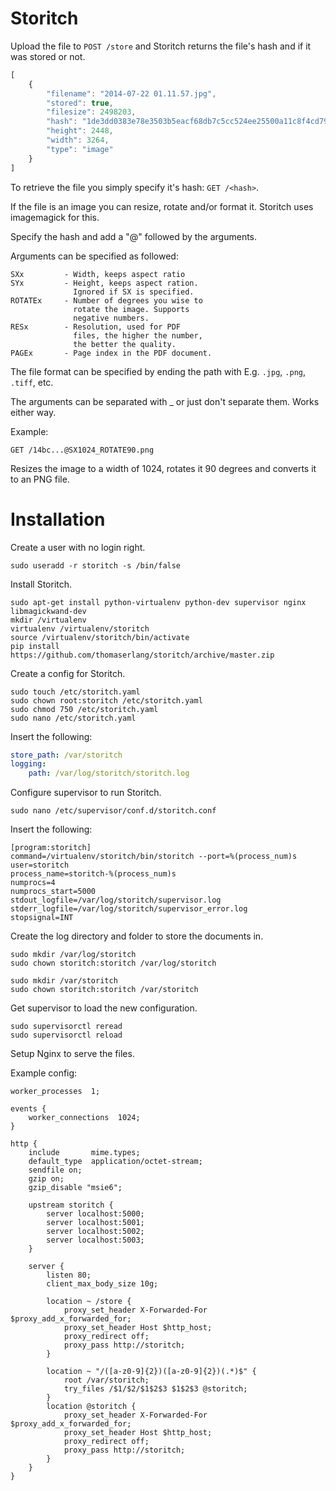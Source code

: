 Storitch
========

Upload the file to `POST /store` and Storitch returns the file's hash 
and if it was stored or not.

```js
[
    {
        "filename": "2014-07-22 01.11.57.jpg",
        "stored": true,
        "filesize": 2498203,
        "hash": "1de3dd0383e78e3503b5eacf68db7c5cc524ee25500a11c8f4cd793c475b4c31",
        "height": 2448,
        "width": 3264,
        "type": "image"
    }
]
```

To retrieve the file you simply specify it's hash: `GET /<hash>`.

If the file is an image you can resize, rotate and/or format it.
Storitch uses imagemagick for this.

Specify the hash and add a "@" followed by the arguments.

Arguments can be specified as followed:

    SXx         - Width, keeps aspect ratio
    SYx         - Height, keeps aspect ration. 
                  Ignored if SX is specified.
    ROTATEx     - Number of degrees you wise to 
                  rotate the image. Supports 
                  negative numbers.
    RESx        - Resolution, used for PDF 
                  files, the higher the number,
                  the better the quality.
    PAGEx       - Page index in the PDF document.

The file format can be specified by ending the path with
E.g. `.jpg`, `.png`, `.tiff`, etc.

The arguments can be separated with _ or just don't separate them. 
Works either way. 

Example:

    GET /14bc...@SX1024_ROTATE90.png

Resizes the image to a width of 1024, rotates it 90 degrees and converts 
it to an PNG file.

# Installation

Create a user with no login right.

    sudo useradd -r storitch -s /bin/false

Install Storitch.

```
sudo apt-get install python-virtualenv python-dev supervisor nginx libmagickwand-dev
mkdir /virtualenv
virtualenv /virtualenv/storitch
source /virtualenv/storitch/bin/activate
pip install https://github.com/thomaserlang/storitch/archive/master.zip
```

Create a config for Storitch.

```
sudo touch /etc/storitch.yaml
sudo chown root:storitch /etc/storitch.yaml
sudo chmod 750 /etc/storitch.yaml
sudo nano /etc/storitch.yaml
```

Insert the following:

```yaml
store_path: /var/storitch
logging:
    path: /var/log/storitch/storitch.log
```

Configure supervisor to run Storitch.

    sudo nano /etc/supervisor/conf.d/storitch.conf

Insert the following:

```
[program:storitch]
command=/virtualenv/storitch/bin/storitch --port=%(process_num)s
user=storitch
process_name=storitch-%(process_num)s
numprocs=4
numprocs_start=5000
stdout_logfile=/var/log/storitch/supervisor.log
stderr_logfile=/var/log/storitch/supervisor_error.log
stopsignal=INT
```

Create the log directory and folder to store the documents in.
    
```
sudo mkdir /var/log/storitch
sudo chown storitch:storitch /var/log/storitch

sudo mkdir /var/storitch
sudo chown storitch:storitch /var/storitch
```

Get supervisor to load the new configuration.

    sudo supervisorctl reread
    sudo supervisorctl reload

Setup Nginx to serve the files.

Example config:

```
worker_processes  1;

events {
    worker_connections  1024;
}

http {
    include       mime.types;
    default_type  application/octet-stream;
    sendfile on;
    gzip on;
    gzip_disable "msie6";

    upstream storitch {
        server localhost:5000;
        server localhost:5001;
        server localhost:5002;
        server localhost:5003;
    }

    server {
        listen 80;
        client_max_body_size 10g;

        location ~ /store {
            proxy_set_header X-Forwarded-For $proxy_add_x_forwarded_for;
            proxy_set_header Host $http_host;
            proxy_redirect off;
            proxy_pass http://storitch;
        }

        location ~ "/([a-z0-9]{2})([a-z0-9]{2})(.*)$" {
            root /var/storitch;
            try_files /$1/$2/$1$2$3 $1$2$3 @storitch;
        }
        location @storitch {
            proxy_set_header X-Forwarded-For $proxy_add_x_forwarded_for;
            proxy_set_header Host $http_host;
            proxy_redirect off;
            proxy_pass http://storitch;
        }
    }
}
```
